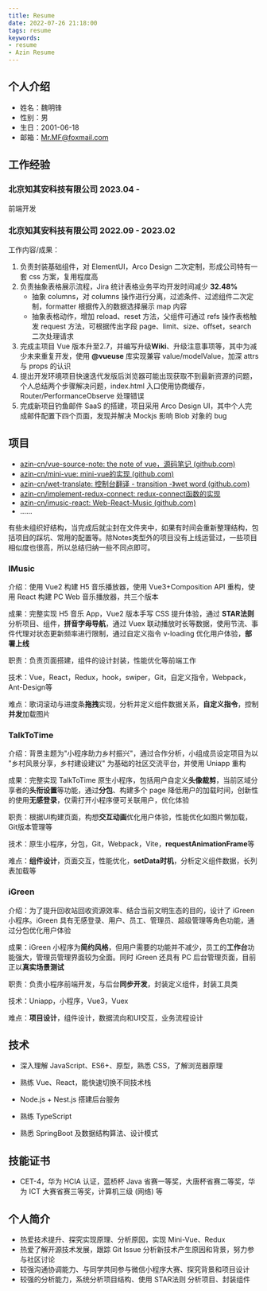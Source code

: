 ```yaml
---
title: Resume
date: 2022-07-26 21:18:00
tags: resume
keywords: 
- resume
- Azin Resume
---
```


## 个人介绍

- 姓名：魏明锋
- 性别：男
- 生日：2001-06-18
- 邮箱：Mr.MF@foxmail.com

## 工作经验

### 北京知其安科技有限公司    2023.04 - 

前端开发

### 北京知其安科技有限公司    2022.09 - 2023.02

工作内容/成果：

1. 负责封装基础组件，对 ElementUI，Arco Design 二次定制，形成公司特有一套 css 方案，复用程度高
2. 负责抽象表格展示流程，Jira 统计表格业务平均开发时间减少 **32.48%**
   - 抽象 columns，对 columns 操作进行分离，过滤条件、过滤组件二次定制，formatter 根据传入的数据选择展示 map 内容
   - 抽象表格动作，增加 reload、reset 方法，父组件可通过 refs 操作表格触发 request 方法，可根据传出字段 page、limit、size、offset，search 二次处理请求
3. 完成主项目 Vue 版本升至2.7，并编写升级**Wiki**、升级注意事项等，其中为减少未来重复开发，使用 **@vueuse** 库实现兼容 value/modelValue，加深 attrs 与 props 的认识
4. 提出开发环境项目快速迭代发版后浏览器可能出现获取不到最新资源的问题，个人总结两个步骤解决问题，index.html 入口使用协商缓存，Router/PerformanceObserve 处理错误
5. 完成新项目钓鱼邮件 SaaS 的搭建，项目采用 Arco Design UI，其中个人完成邮件配置下四个页面，发现并解决 Mockjs 影响 Blob 对象的 bug

## 项目

- [azin-cn/vue-source-note: the note of vue，源码笔记 (github.com)](https://github.com/azin-cn/vue-source-note)
- [azin-cn/mini-vue: mini-vue的实现 (github.com)](https://github.com/azin-cn/mini-vue)
- [azin-cn/wet-translate: 控制台翻译 - transition -》wet word (github.com)](https://github.com/azin-cn/wet-translate)
- [azin-cn/implement-redux-connect: redux-connect函数的实现](https://github.com/azin-cn/implement-redux-connect)
- [azin-cn/imusic-react: Web-React-Music (github.com)](https://github.com/azin-cn/imusic-react)
- ......

有些未组织好结构，当完成后就尘封在文件夹中，如果有时间会重新整理结构，包括项目的踩坑、常用的配置等。除Notes类型外的项目没有上线运营过，一些项目相似度也很高，所以总结归纳一些不同点即可。

### IMusic
介绍：使用 Vue2 构建 H5 音乐播放器，使用 Vue3+Composition API 重构，使用 React 构建 PC Web 音乐播放器，共三个版本

成果：完整实现 H5 音乐 App，Vue2 版本手写 CSS 提升体验，通过 **STAR法则** 分析项目、组件，**拼音字母导航**，通过 Vuex 联动播放时长等数据，使用节流、事件代理对状态更新频率进行限制，通过自定义指令 v-loading 优化用户体验，**部署上线**

职责：负责页面搭建，组件的设计封装，性能优化等前端工作

技术：Vue，React，Redux，hook，swiper，Git，自定义指令，Webpack，Ant-Design等

难点：歌词滚动与进度条**拖拽**实现，分析并定义组件数据关系，**自定义指令**，控制**并发**加载图片

### TalkToTime

介绍：背景主题为"小程序助力乡村振兴"，通过合作分析，小组成员设定项目为以 "乡村风景分享，乡村建设建议" 为基础的社区交流平台，并使用 Uniapp 重构

成果：完整实现 TalkToTime 原生小程序，包括用户自定义**头像裁剪**，当前区域分享者的**头衔设置**等功能，通过**分包**、构建多个 page 降低用户的加载时间，创新性的使用**无感登录**，仅需打开小程序便可关联用户，优化体验

职责：根据UI构建页面，构想**交互动画**优化用户体验，性能优化如图片懒加载，Git版本管理等

技术：原生小程序，分包，Git，Webpack，Vite，**requestAnimationFrame**等

难点：**组件设计**，页面交互，性能优化，**setData时机**，分析定义组件数据，长列表加载等

### iGreen

介绍：为了提升回收站回收资源效率、结合当前文明生态的目的，设计了 iGreen 小程序。iGreen 具有无感登录、用户、员工、管理员、超级管理等角色功能，通过分包优化用户体验

成果：iGreen 小程序为**简约风格**，但用户需要的功能并不减少，员工的**工作台**功能强大，管理员管理界面较为全面。同时 iGreen 还具有 PC 后台管理页面，目前正以**真实场景测试**

职责：负责小程序前端开发，与后台**同步开发**，封装定义组件，封装工具类

技术：Uniapp，小程序，Vue3，Vuex

难点：**项目设计**，组件设计，数据流向和UI交互，业务流程设计

## 技术

- 深入理解 JavaScript、ES6+、原型，熟悉 CSS，了解浏览器原理

- 熟练 Vue、React，能快速切换不同技术栈
- Node.js + Nest.js 搭建后台服务
- 熟练 TypeScript
- 熟悉 SpringBoot 及数据结构算法、设计模式

## 技能证书

- CET-4，华为 HCIA 认证，蓝桥杯 Java 省赛一等奖，大唐杯省赛二等奖，华为 ICT 大赛省赛三等奖，计算机三级 (网络) 等

## 个人简介

- 热爱技术提升、探究实现原理、分析原因，实现 Mini-Vue、Redux
- 热爱了解开源技术发展，跟踪 Git Issue 分析新技术产生原因和背景，努力参与社区讨论
- 较强沟通协调能力、与同学共同参与微信小程序大赛、探究背景和项目设计
- 较强的分析能力，系统分析项目结构、使用 STAR法则 分析项目、封装组件